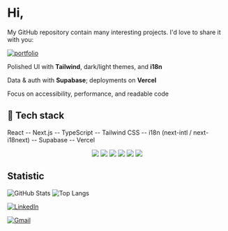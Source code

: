 
# Hi,

My GitHub repository contain many interesting projects. I'd love to share it with you:


[![portfolio](https://img.shields.io/badge/my_portfolio-000?style=for-the-badge&logo=ko-fi&logoColor=white)](https://portfolio-one-gilt-66.vercel.app/)


Polished UI with **Tailwind**, dark/light themes, and **i18n**

Data & auth with **Supabase**; deployments on **Vercel**

Focus on accessibility, performance, and readable code

## 🔹 Tech stack
React -- Next.js -- TypeScript -- Tailwind CSS -- i18n (next-intl / next-i18next) -- Supabase -- Vercel

<p align="center">
  <img src="https://img.shields.io/badge/Next.js-black?style=for-the-badge&logo=next.js" />
  <img src="https://img.shields.io/badge/React-20232a?style=for-the-badge&logo=react&logoColor=61DAFB" />
  <img src="https://img.shields.io/badge/TypeScript-007ACC?style=for-the-badge&logo=typescript&logoColor=white" />
  <img src="https://img.shields.io/badge/TailwindCSS-06B6D4?style=for-the-badge&logo=tailwindcss&logoColor=white" />
  <img src="https://img.shields.io/badge/Supabase-3ECF8E?style=for-the-badge&logo=supabase&logoColor=white" />
  <img src="https://img.shields.io/badge/Vercel-black?style=for-the-badge&logo=vercel&logoColor=white" />
</p>



## Statistic

![GitHub Stats](https://github-readme-stats.vercel.app/api?username=Ilkarion&show_icons=true&theme=tokyonight)
![Top Langs](https://github-readme-stats.vercel.app/api/top-langs/?username=Ilkarion&layout=compact&theme=tokyonight)

[![LinkedIn](https://img.shields.io/badge/LinkedIn-0A66C2?style=for-the-badge&logo=linkedin&logoColor=white)](https://www.linkedin.com/in/illia-lariushyn-6a9314272/)

[![Gmail](https://img.shields.io/badge/Email-D14836?style=for-the-badge&logo=gmail&logoColor=white)](mailto:work2006success@gmail.com)

